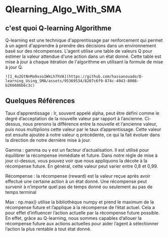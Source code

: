 # Qlearning_Algo_With_SMA
## c'est quoi Q-learning Algorithme 
Q-learning est une technique d'apprentissage par renforcement qui permet à un agent d'apprendre à prendre des décisions dans un environnement basé sur des récompenses. L'agent utilise une table de valeurs Q pour estimer la valeur attendue d'une action dans un état donné. Cette table est mise à jour à chaque itération de l'algorithme en utilisant la formule de mise à jour Q.

    ![1_4u2GtNnMa9xso1WkLh7hVA](https://github.com/hassanouado/Q-learning_Using_SMA/assets/95369534/8207c6f9-874c-4943-8008-b266686b6c3c)

## Quelques Références 
Taux d’apprentissage : lr, souvent appelé alpha, peut être défini comme le degré d’acceptation de la nouvelle valeur par rapport à l’ancienne. Ci-dessus, nous prenons la différence entre la nouvelle et l’ancienne valeur, puis nous multiplions cette valeur par le taux d’apprentissage. Cette valeur est ensuite ajoutée à notre valeur q précédente, ce qui la fait évoluer dans la direction de notre dernière mise à jour.

Gamma : gamma ou γ est un facteur d’actualisation. Il est utilisé pour équilibrer la récompense immédiate et future. Dans notre règle de mise à jour ci-dessus, vous pouvez voir que nous appliquons la décote à la récompense future. En général, cette valeur peut varier entre 0,8 et 0,99.

Récompense : la récompense (reward) est la valeur reçue après avoir effectué une certaine action à un état donné. Une récompense peut survenir à n’importe quel pas de temps donné ou seulement au pas de temps terminal

Max : np.max() utilise la bibliothèque numpy et prend le maximum de la récompense future et l’applique à la récompense de l’état actuel. Cela a pour effet d’influencer l’action actuelle par la récompense future possible. En effet, grâce au Q-learning, nous sommes capables d’allouer la récompense future aux actions actuelles pour aider l’agent à sélectionner l’action la plus rentable à tout état donné.

